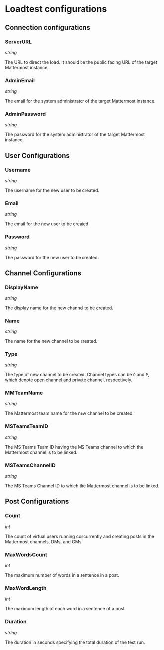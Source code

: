 # Loadtest configurations

## Connection configurations

### ServerURL

*string*

The URL to direct the load. It should be the public facing URL of the target Mattermost instance.

### AdminEmail

*string*

The email for the system administrator of the target Mattermost instance.

### AdminPassword

*string*

The password for the system administrator of the target Mattermost instance.

## User Configurations

### Username

*string*

The username for the new user to be created.

### Email

*string*

The email for the new user to be created.

### Password

*string*

The password for the new user to be created.

## Channel Configurations

### DisplayName

*string*

The display name for the new channel to be created.

### Name

*string*

The name for the new channel to be created.

### Type

*string*

The type of new channel to be created. Channel types can be `O` and `P`, which denote open channel and private channel, respectively.

### MMTeamName

*string*

The Mattermost team name for the new channel to be created.

### MSTeamsTeamID

*string*

The MS Teams Team ID having the MS Teams channel to which the Mattermost channel is to be linked.

### MSTeamsChannelID

*string*

The MS Teams Channel ID to which the Mattermost channel is to be linked.

## Post Configurations

### Count

*int*

The count of virtual users running concurrently and creating posts in the Mattermost channels, DMs, and GMs.

### MaxWordsCount

*int*

The maximum number of words in a sentence in a post.

### MaxWordLength

*int*

The maximum length of each word in a sentence of a post.

### Duration

*string*

The duration in seconds specifying the total duration of the test run.
